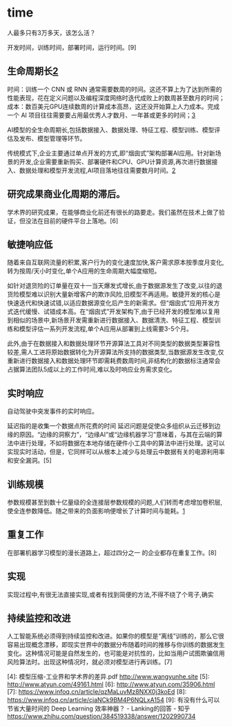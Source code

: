 # time

人最多只有3万多天，该怎么活？

开发时间，训练时间，部署时间，运行时间。[9]

## 生命周期长[2]

时间：训练一个 CNN 或 RNN 通常需要数周的时间。这还不算上为了达到所需的性能表现，花在定义问题以及编程深度网络时迭代成败上的数周甚至数月的时间；
成本：数百美元GPU连续数周的计算成本高昂，这还没开始算上人力成本。完成一个 AI 项目往往需要要占用最优秀人才数月、一年甚或更多的时间；[3]

AI模型的全生命周期长,包括数据接入、数据处理、特征工程、模型训练、模型评估及发布、模型管理等环节。

传统模式下,企业主要通过单点开发的方式,即“烟囱式”架构部署AI应用。针对新场景的开发,企业需要重新购买、部署硬件和CPU、GPU计算资源,再次进行数据接入、数据处理和模型开发流程,AI项目落地往往需要数月时间。[2]

## 研究成果商业化周期的滞后。

学术界的研究成果，在能够商业化前还有很长的路要走。我们虽然在技术上做了验证，但没法在目前的硬件平台上落地。[6]

## 敏捷响应低

随着来自互联网流量的积累,客户行为的变化速度加快,客户需求原本按季度月变化,转为按周/天小时变化,单个A应用的生命周期大幅度缩短。

如针对退货险的订单量在双十一当天爆发式增长,由于数据源发生了改变,以往的退货险模型难以识别大量新增客户的欺诈风险,旧模型不再适用。敏捷开发的核心是快速迭代和快速试错,以适应数据源变化后产生的新需求。但“烟囱式”应用开发方式迭代缓慢、试错成本高。在“烟囱式”开发架构下,由于已经开发的模型难以复用到相似的场景中,新场景开发需重新进行数据接入、数据清洗、特征工程、模型训练和模型评估一系列开发流程,单个A应用从部署到上线需要3-5个月。

此外,由于在数据接入和数据处理环节开源算法工具对不同类型的数据类型兼容性较差,需人工进将原始数据转化为开源算法所支持的数据类型,当数据源发生改变,仅重新进行数据接入和数据处理环节即需耗费数周时间,非结构化的数据标注通常会占据算法团队5成以上的工作时间,难以及时响应业务需求变化。

## 实时响应

自动驾驶中突发事件的实时响应。

延迟指的是收集一个数据点所花费的时间
延迟问题是促使众多组织从云迁移到边缘的原因。“边缘的洞察力”，“边缘AI”或“边缘机器学习”意味着，与其在云端的算法中进行处理，不如将数据在本地存储在硬件小工具中的算法中进行处理。这可以实现实时活动，但是，它同样可以从根本上减少与处理云中数据有关的电源利用率和安全漏洞。[5]


## 训练规模

参数规模甚至到数十亿量级的全连接层参数规模的问题,人们转而考虑增加卷积层,使全连参数降低。随之带来的负面影响便增长了计算时间与能耗。[1]

## 重复工作

在部署机器学习模型的漫长道路上，超过四分之一 的企业都存在重复工作。[8]

## 实现

实现过程中,有很无法直接实现,或者有找到简便的方法,不得不绕了个弯子,确实

## 持续监控和改进

人工智能系统必须得到持续监控和改进。如果你的模型是“离线”训练的，那么它很容易出现概念漂移，即现实世界中的数据分布随着时间的推移与你训练的数据发生变化。这种情况可能是自然发生的，也可能是对抗性的，比如当用户试图欺骗信用风险算法时。出现这种情况时，就必须对模型进行再训练。[7]



[1]: https://www.paperweekly.site/papers/notes/371
[2]: https://www.sgpjbg.com/baogao/23268.html
[3]: https://www.jiqizhixin.com/articles/2020-09-03-3
[4]: 模型压缩-工业界和学术界的差异.pdf http://www.wangyunhe.site
[5]: http://www.atyun.com/49161.html
[6]: http://www.atyun.com/35906.html
[7]: https://www.infoq.cn/article/qzMaLuvMz8NXX0j3koEd
[8]: https://www.infoq.cn/article/cjaNCk9BM4P6NQLxA154
[9]: 有没有什么可以节省大量时间的 Deep Learning 效率神器？ - Lanking的回答 - 知乎 https://www.zhihu.com/question/384519338/answer/1202990734

